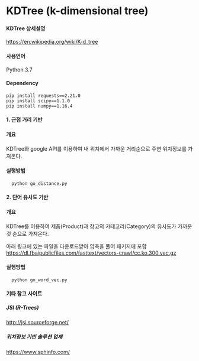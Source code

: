 # KDTree (k-dimensional tree)

#### KDTree 상세설명
https://en.wikipedia.org/wiki/K-d_tree

#### 사용언어
Python 3.7

#### Dependency

```
pip install requests==2.21.0  
pip install scipy==1.1.0  
pip install numpy==1.16.4  
```

#### 1. 근접 거리 기반
#### 개요
KDTree와 google API를 이용하여 내 위치에서 가까운 거리순으로 주변 위치정보를 가져온다.  

#### 실행방법
```
  python go_distance.py
```

#### 2. 단어 유사도 기반
#### 개요
KDTree를 이용하여 제품(Product)과 창고의 카테고리(Category)의 유사도가 가까운것 순으로 가져온다.

아래 링크에 있는 파일을 다운로드받아 압축을 풀어 패키지에 포함  
https://dl.fbaipublicfiles.com/fasttext/vectors-crawl/cc.ko.300.vec.gz

#### 실행방법
```
  python go_word_vec.py
```

#### 기타 참고 사이트

##### JSI (R-Trees)
http://jsi.sourceforge.net/  

##### 위치정보 기반 솔루션 업체
https://www.sphinfo.com/
